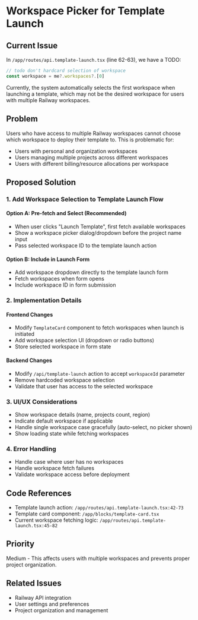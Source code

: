 # Workspace Picker for Template Launch

## Current Issue

In `/app/routes/api.template-launch.tsx` (line 62-63), we have a TODO:

```typescript
// todo don't hardcard selection of workspace
const workspace = me?.workspaces?.[0]
```

Currently, the system automatically selects the first workspace when launching a template, which may not be the desired workspace for users with multiple Railway workspaces.

## Problem

Users who have access to multiple Railway workspaces cannot choose which workspace to deploy their template to. This is problematic for:

- Users with personal and organization workspaces
- Users managing multiple projects across different workspaces
- Users with different billing/resource allocations per workspace

## Proposed Solution

### 1. Add Workspace Selection to Template Launch Flow

#### Option A: Pre-fetch and Select (Recommended)

- When user clicks "Launch Template", first fetch available workspaces
- Show a workspace picker dialog/dropdown before the project name input
- Pass selected workspace ID to the template launch action

#### Option B: Include in Launch Form

- Add workspace dropdown directly to the template launch form
- Fetch workspaces when form opens
- Include workspace ID in form submission

### 2. Implementation Details

#### Frontend Changes

- Modify `TemplateCard` component to fetch workspaces when launch is initiated
- Add workspace selection UI (dropdown or radio buttons)
- Store selected workspace in form state

#### Backend Changes

- Modify `/api/template-launch` action to accept `workspaceId` parameter
- Remove hardcoded workspace selection
- Validate that user has access to the selected workspace

### 3. UI/UX Considerations

- Show workspace details (name, projects count, region)
- Indicate default workspace if applicable
- Handle single workspace case gracefully (auto-select, no picker shown)
- Show loading state while fetching workspaces

### 4. Error Handling

- Handle case where user has no workspaces
- Handle workspace fetch failures
- Validate workspace access before deployment

## Code References

- Template launch action: `/app/routes/api.template-launch.tsx:42-73`
- Template card component: `/app/blocks/template-card.tsx`
- Current workspace fetching logic: `/app/routes/api.template-launch.tsx:45-82`

## Priority

Medium - This affects users with multiple workspaces and prevents proper project organization.

## Related Issues

- Railway API integration
- User settings and preferences
- Project organization and management
